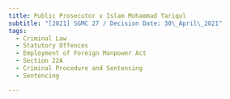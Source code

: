 ```yaml
---
title: Public Prosecutor v Islam Mohammad Tariqul
subtitle: "[2021] SGMC 27 / Decision Date: 30\_April\_2021"
tags:
  - Criminal Law
  - Statutory Offences
  - Employment of Foreign Manpower Act
  - Section 22A
  - Criminal Procedure and Sentencing
  - Sentencing

---
```

